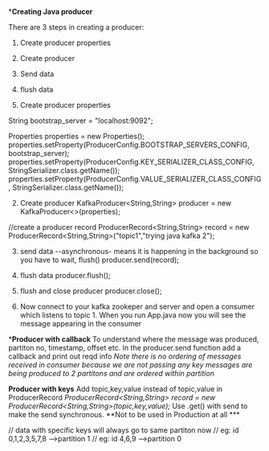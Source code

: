 *****Creating Java producer****

There are 3 steps in creating a producer:
1. Create producer properties
2. Create producer
3. Send data
4. flush data

1. Create producer properties

String bootstrap_server = "localhost:9092";

Properties properties = new Properties();
properties.setProperty(ProducerConfig.BOOTSTRAP_SERVERS_CONFIG, bootstrap_server);
properties.setProperty(ProducerConfig.KEY_SERIALIZER_CLASS_CONFIG, StringSerializer.class.getName());
properties.setProperty(ProducerConfig.VALUE_SERIALIZER_CLASS_CONFIG, StringSerializer.class.getName());

2. Create producer
KafkaProducer<String,String> producer = new KafkaProducer<>(properties);

//create a producer record
ProducerRecord<String,String> record = new ProducerRecord<String,String>("topic1","trying java kafka 2");

3. send data --asynchronous- means it is happening in the background so you have to wait, flush()
producer.send(record);

4. flush data
producer.flush();

5. flush and close producer
producer.close();

5. Now connect to your kafka zookeper and server and open a consumer which listens to topic 1. When you run App.java now you will see the message appearing in the consumer

*****Producer with callback****
To understand where the message was produced, partiton no, timestamp, offset etc. 
In the producer.send function add a callback and print out reqd info
*Note there is no ordering of messages received in consumer because we are not passing any key*
*messages are being produced to 2 partitons and are ordered within partition*

****Producer with keys****
Add topic,key,value instead of topic,value in ProducerRecord
*ProducerRecord<String,String> record = new ProducerRecord<String,String>(topic,key,value);*
Use .get() with send to make the send synchronous. **Not to be used in Production at all ***

// data with specific keys will always go to same partiton now
// eg: id 0,1,2,3,5,7,8 -->partition 1
// eg: id 4,6,9 -->partition 0